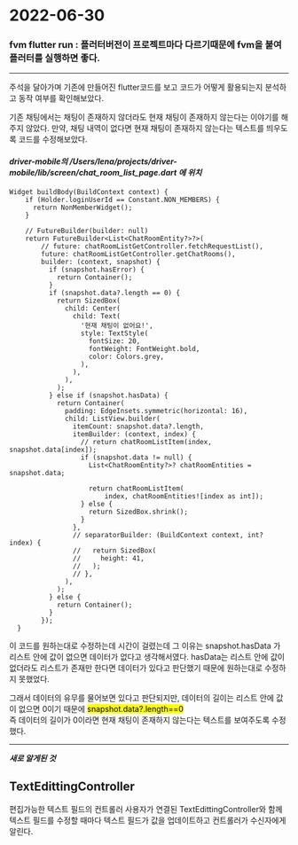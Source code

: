 2022-06-30
==========
### fvm flutter run : 플러터버전이 프로젝트마다 다르기때문에 fvm을 붙여 플러터를 실행하면 좋다.
----------   

주석을 달아가며 기존에 만들어진 flutter코드를 보고 코드가 어떻게 활용되는지 분석하고 동작 여부를 확인해보았다.    

기존 채팅에서는 채팅이 존재하지 않더라도 현재 채팅이 존재하지 않는다는 이야기를 해 주지 않았다. 만약, 채팅 내역이 없다면 현재 채팅이 존재하지 않는다는 텍스트를 띄우도록 코드를 수정해보았다.

#### _**driver-mobile의 /Users/lena/projects/driver-mobile/lib/screen/chat_room_list_page.dart 에 위치**_

```
Widget buildBody(BuildContext context) {
    if (Holder.loginUserId == Constant.NON_MEMBERS) {
      return NonMemberWidget();
    }

    // FutureBuilder(builder: null)
    return FutureBuilder<List<ChatRoomEntity?>?>(
        // future: chatRoomListGetController.fetchRequestList(),
        future: chatRoomListGetController.getChatRooms(),
        builder: (context, snapshot) {
          if (snapshot.hasError) {
            return Container();
          }
          if (snapshot.data?.length == 0) {
            return SizedBox(
              child: Center(
                child: Text(
                  '현재 채팅이 없어요!',
                  style: TextStyle(
                    fontSize: 20,
                    fontWeight: FontWeight.bold,
                    color: Colors.grey,
                  ),
                ),
              ),
            );
          } else if (snapshot.hasData) {
            return Container(
              padding: EdgeInsets.symmetric(horizontal: 16),
              child: ListView.builder(
                itemCount: snapshot.data?.length,
                itemBuilder: (context, index) {
                  // return chatRoomListItem(index, snapshot.data[index]);
                  if (snapshot.data != null) {
                    List<ChatRoomEntity?>? chatRoomEntities = snapshot.data;

                    return chatRoomListItem(
                        index, chatRoomEntities![index as int]);
                  } else {
                    return SizedBox.shrink();
                  }
                },
                // separatorBuilder: (BuildContext context, int? index) {
                //   return SizedBox(
                //     height: 41,
                //   );
                // },
              ),
            );
          } else {
            return Container();
          }
        });
  }
```

이 코드를 원하는대로 수정하는데 시간이 걸렸는데 그 이유는 snapshot.hasData 가 리스트 안에 값이 없으면 데이터가 없다고 생각해서였다.
hasData는 리스트 안에 값이 없더라도 리스트가 존재만 한다면 데이터가 있다고 판단했기 때문에 원하는대로 수정하지 못했었다.

그래서 데이터의 유무를 물어보면 있다고 판단되지만, 데이터의 길이는 리스트 안에 값이 없으면 0이기 때문에 
<mark>snapshot.data?.length==0</mark>   
즉 데이터의 길이가 0이라면 현재 채팅이 존재하지 않는다는 텍스트를 보여주도록 수정했다.


-----------
_**새로 알게된 것**_

## TextEdittingController
편집가능한 텍스트 필드의 컨트롤러
사용자가 연결된 TextEdittingController와 함께 텍스트 필드를 수정할 때마다 텍스트 필드가 값을 업데이트하고 컨트롤러가 수신자에게 알린다.

